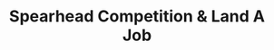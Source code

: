 ---
layout: course
title: Spearhead Competition & Land A Job
audience: Engineering Students
objectives:
    - Learn to develop a personalized career roadmap
    - Gain hands-on experience in crafting an effective curriculum vitae
    - Understand the importance of a strong online presence
    - Acquire practical skills in using GitHub
takeaways:
    - Optimized resume
    - Optimized LinkedIn profile
    - Optimized portfoilo website
description:
    Embark on a transformative 3-day workshop tailored for ambitious undergraduate engineering students. Day 1 focuses
    on strategic career planning and crafting a compelling CV. Day 2 delves into optimizing LinkedIn profiles and
    creating professional portfolio websites through hands-on web development sessions. Day 3 explores GitHub
    fundamentals and the world of open source projects, allowing participants to engage in collaborative contributions.
    Led by industry professionals, this interactive workshop provides a unique opportunity for skill enhancement,
    networking, and practical experiences essential for propelling engineering careers.
instructors:
    - name: Ahmad Mustapha
      img: /assets/img/instructor_amm.png
      link: https://ahmadm-dl.github.io/
assistants:
---